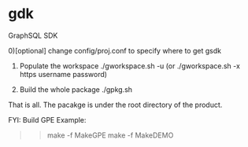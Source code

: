 # gdk
GraphSQL SDK

0)[optional]
change config/proj.conf to specify where to get gsdk

1) Populate the workspace
./gworkspace.sh -u
(or ./gworkspace.sh -x https username password)

2) Build the whole package
./gpkg.sh

That is all. The pacakge is under the root directory of the product.


FYI: Build GPE Example:
>> make -f MakeGPE
>> make -f MakeDEMO
